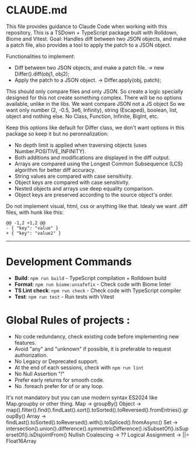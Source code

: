 # CLAUDE.md
This file provides guidance to Claude Code when working with this repository, This is a TSDown + TypeScript package built with Rolldown, Biome and Vitest.
Goal: Handles diff between two JSON objects, and make a patch file, also provides a tool to apply the patch to a JSON object.

Functionalities to implement:
- Diff between two JSON objects, and make a patch file. -> new Differ().diff(obj1, obj2);
- Apply the patch to a JSON object. -> Differ.apply(obj, patch);

This should only compare files and only JSON. So create a logic specially designed for this not create something complex.
There will be no options available, unlike in the libs.
We want compare JSON not a JS object So we want only number (2, -0.5, 3e6, Infinity), string (Escaped), boolean, list, object and nothing else. No Class, Function, Infinite, BigInt, etc.

Keep this options like default for Differ class, we don't want options in this package so keep it but no peronnalization:
- No depth limit is applied when traversing objects (uses Number.POSITIVE_INFINITY).
- Both additions and modifications are displayed in the diff output.
- Arrays are compared using the Longest Common Subsequence (LCS) algorithm for better diff accuracy.
- String values are compared with case sensitivity.
- Object keys are compared with case sensitivity.
- Nested objects and arrays use deep equality comparison.
- Object keys are preserved according to the source object's order.

Do not implement visual, html, css or anything like that.
Idealy we want .diff files, with hunk like this:
```
@@ -1,2 +1,2 @@
- { "key": "value" }
+ { "key": "value2" }
```
--- 

# Development Commands
- **Build**: `npm run build` - TypeScript compilation + Rolldown build
- **Format**: `npm run biome:unsafefix` - Check code with Biome linter
- **TS Lint check**: `npm run check` - Check code with TypeScript compiler
- **Test**: `npm run test` - Run tests with Vitest

# Global Rules of projects :
- No code redundancy, check existing code before implementing new features.
- Avoid "any" and "unknown" if possible, it is preferable to request authorization.
- No Legacy or Deprecated support.
- At the end of each sessions, check with `npm run lint`
- No Null Assertion "!"
- Prefer early returns for smooth code.
- No .foreach prefer for of or any loop.

It's not mandatory but you can use modern syntax ES2024 like Map.groupby or other thing.
Map -> groupBy()
Object -> map().filter().find().findLast().sort().toSorted().toReversed().fromEntries().groupBy()
Array -> findLast().toSorted().toReversed().with().toSpliced().fromAsync()
Set -> intersection().union().difference().symmetricDifference().isSubsetOf().isSupersetOf().isDisjointFrom()
Nullish Coalescing -> ??
Logical Assignment -> ||=
Float16Array